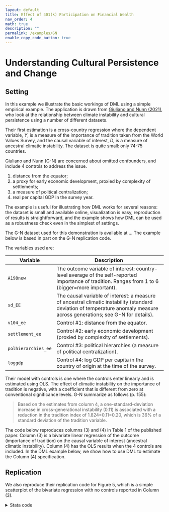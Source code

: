 ```yaml
---
layout: default
title: Effect of 401(k) Participation on Financial Wealth
nav_order: 4
math: true
description: ""
permalink: /examples/GN
enable_copy_code_button: true
---
```


# Understanding Cultural Persistence and Change 

## Setting

In this example we illustrate the basic workings of DML using a simple empirical example. The application is drawn from [Giuliano and Nunn (2021)](https://doi.org/10.1093/restud/rdaa074), who look at the relationship between climate instability and cultural persistence using a number of different datasets.

Their first estimation is a cross-country regression where the dependent variable, $Y$, is a measure of the importance of tradition taken from the World Values Survey, and the causal variable of interest, $D$, is a measure of ancestral climatic instability. The dataset is quite small: only 74-75 countries.

Giuliano and Nunn (G-N) are concerned about omitted confounders, and include 4 controls to address the issue.

1. distance from the equator;
2. a proxy for early economic development, proxied by complexity of settlements;
3. a measure of political centralization;
4. real per capital GDP in the survey year.

The example is useful for illustrating how DML works for several reasons: the dataset is small and available online, visualization is easy, reproduction of results is straightforward, and the example shows how DML can be used as a robustness check even in the simplest of settings.

The G-N dataset used for this demonstration is available at ...
The example below is based in part on the G-N replication code.

The variables used are:

| Variable | Description |
| ----------- | ----------------|
| `A198new`	| The outcome variable of interest: country-level average of the self-reported importance of tradition. Ranges from 1 to 6 (bigger=more important). |
| `sd_EE` | The causal variable of interest: a measure of ancestral climatic instability (standard deviation of temperature anomaly measure across generations; see G-N for details). |
| `v104_ee`	| Control #1: distance from the equator. | 
| `settlement_ee` | Control #2: early economic development (proxied by complexity of settlements). | 
| `polhierarchies_ee` | Control #3: political hierarchies (a measure of political centralization). | 
| `loggdp`| Control #4: log GDP per capita in the country of origin at the time of the survey. |

Their model with controls is one where the controls enter linearly and is estimated using OLS.
The effect of climatic instability on the importance of tradition is negative, with a coefficient that is different from zero at conventional significance levels. 
G-N summarize as follows (p. 155):
> Based on the estimates from column 4, a one-standard-deviation increase in cross-generational instability (0.11) is associated with a reduction in the tradition index of 1.824×0.11=0.20, which is 36% of a standard deviation of the tradition variable.

The code below reproduces columns (3) and (4) in Table 1 of the published paper.
Column (3) is a bivariate linear regression of the outcome (importance of tradition) on the causal variable of interest (ancestral climatic instability).
Column (4) has the OLS results when the 4 controls are included.
In the DML example below, we show how to use DML to estimate the Column (4) specification.

## Replication

We also reproduce their replication code for Figure 5, which is a simple scatterplot of the bivariate regression with no controls reported in Column (3).

<details markdown="block">
<summary>Stata code</summary>
sf
```
use "$datafolder/Table1", clear

// shorten the name of the causal variable of interest to sd_EE
rename sd_of_gen_mean_temp_anom_EE sd_EE

// replicate results with no controls in Table 1, column (3).
reg A198new sd_EE, robust

// replicate Figure 5
reg A198new sd_EE, robust
predict hat
twoway (scatter A198new sd_EE, msymbol(o) mlabel(isocode))			///
	(line hat sd_EE, sort lwidth(thick)),						 	///
	legend(off) xlabel(0 0.25 0.5, nogrid)							///
	ylabel(3 4 5 6, nogrid)											///
	note("(coef = -1.92, t = -3.68)")								///
	ytitle("Importance of tradition")								///
	xtitle("Climatic instability")
drop hat

// replicate results with controls in Table 1, column (4).
reg A198new sd_EE v104_ee settlement_ee polhierarchies_ee loggdp, robust
```
fsdf
</details>

## Extended model

A useful robustness check is to ask whether the results with controls are sensitive to the assumption that the controls enter linearly.
DML can help answer this question.
Below we estimate the model with controls using DML and the partially-linear model (PLM).
The specification is very simple to start: we keep the assumption that the controls enter separately, but drop linearity.

The estimation procedure takes the following steps:

1. Specify the DML model: in this case, the PLM.
2. Specify the learners: choose the learners for the conditional expectation functions for the outcome variable and the causal variable of interest.
3. Cross-fitting: obtain cross-fit estimates of the two conditional expectations.
4. Estimation: regress the residualized outcome variable on the residualized causal variable of interest.

We have no strong priors on whether a linear or non-linear learner is more appropriate, or whether regularization is needed at all.
Hence we use 3 learners in this example: unregularized OLS, cross-validated Lasso, and a random forest.
We also use short-stacking to combine the estimated conditional expectations from these 3 learners.
Short-stacking is computationally cheap, and for the same reason the initial estimation is done once, i.e., we do not resample (re-cross-fit based on a different split).

The dataset is small, and so we choose 10-fold cross-fitting.
This means that learners are trained on about 66-67 observations, and OOS predictions are obtained for the remaining 7-8 observations.
(If the dataset were larger, we could e.g. use 5-fold cross-fitting and save some computation time.)

<details markdown="block">
<summary>Stata code</summary>
```
// In the G-N estimations, GDP is missing for one country.
// For simplicity, we just drop this one country so that it is never used.
drop if loggdp==.

// To make the code more readable, define macros Y, D and X:
global Y A198new
global D sd_EE
global X v104_ee settlement_ee polhierarchies_ee loggdp


// In Stata, we use the ddml package along with the pystacked package.
// pystacked is a front-end to sklearn's stacking regression.
which ddml
which pystacked

// Step 1: Specify the model.
// We use the partially-linear model with 10-fold cross-fitting and a single cross-fit split.
ddml init partial, kfolds(10) reps(1)

// Step 2: Choose the learners.
// We use unregularized OLS, cross-validated lasso and random forest.
// We use the same learners for Y and X for expositional simplicity only.
ddml E[Y|X]: pystacked $Y $X								///
								|| method(ols)				///
								|| method(lassocv)			///
								|| method(rf)				///
								, type(reg)

ddml E[D|X]: pystacked $D $X								///
								|| method(ols)				///
								|| method(lassocv)			///
								|| method(rf)				///
								, type(reg)

// Check that the learners have been entered correctly.
ddml desc, learners

// Step 3: Cross-fit.
// We use short-stacking to combine the conditional expectations
// of the different learners.
// The default behavior of ddml+pystacked is to do standard stacking,
// which is computationally intensive; short-stacking is faster.
// To suppress standard stacking, we use the nostdstack option.
ddml crossfit, shortstack nostdstack

// Step 4: Estimation
// After Step 3, we have 4 sets of residualized Y and 4 of residualized X,
// based on 4 sets of estimated conditional expectations:
// one for each of the 3 learners plus one stacked (ensemble) estimate.
// By default, ddml reports the short-stacked results:
// the residualized dependent variable Y is regressed on the residualized
// causal variable of interest X using OLS.
ddml estimate, robust
```
</detail>

The DML short-stacked results are quite close to the original linear specification use by G-N:
the coefficient is slightly larger, as is the estimated standard error.
A natural interpretation is that the G-N results still stand in this robustness check.

This does not mean, however, that the linear specification was the "right" choice.
Inspection of the short-stacking weights shows that almost no weight is placed on unregularized OLS.
Moreover, the random forest learner gets a substantial weight in both of the conditional expectation estimates.
This suggests that some nonlinearity is present, but that the assumption of linearity does not substantially affect the results.

// Display the short-stack weights.
// Note that unregularized OLS gets a low weight for both Y and D,
// and the random forest learner gets a substantial weight in both.
ddml extract, show(ssweights)

## Final model

The procedure above is suitable for "work-in-progress".
For "final" results (e.g., for publication), a researcher should:

1. Set the random number seed(s) for replicability.
2. Consider using multiple cross-fit splits and aggregate them.
3. Consider using other stacking methods.

Cross-fitting introduces randomness by using a random split into cross-fit folds.
A straightfoward way to reduce the sensitivity of the results to the split is to re-estimate using different cross-fit splits and aggregate the results.
Aggregation can use the median or the mean.

Short-stacking stacking is computationally appealing but there are other options.
Standard stacking - stacking separately for each cross-fit estimation - is also a possibility.
"Pooled stacking" is similar to standard stacking except that the weights for combining learners are based on the OOS predictions for the entire sample (rather than for each cross-fit fold separately).

The example below illustrates.

<details markdown="block">
<summary>Stata code</summary>
```
// "Final" results:
// 1. Set seed for replicability.
// 2. Report all 3 stacking methods.
// 3. 11 separate cross-fit splits and median aggregation.

// The choice of 11 separate cross-fit splits is so that the median is well-defined.

// Set the seed.
set seed 42

// Step 1: Specify the model.
// Use 11 separate resample splits.
ddml init partial, kfolds(10) reps(11)

// Step 2: Choose the learners.
// Conditional expections are defined as before.
ddml E[Y|X]: pystacked $Y $X								///
								|| method(ols)				///
								|| method(lassocv)			///
								|| method(rf)				///
								, type(reg)

ddml E[D|X]: pystacked $D $X								///
								|| method(ols)				///
								|| method(lassocv)			///
								|| method(rf)				///
								, type(reg)

// Step 3: Cross-fit.
// Standard stacking is the default behavior of ddml+pystacked.
// Pooled-stacking is requested separately.
ddml crossfit, shortstack poolstack

// Step 4: Estimation.
// Median-aggregated short-stacked results are reported by default.
// We also ask for the standard and pooled-stacking results.
ddml estimate, robust
ddml estimate, spec(st) rep(md) notable replay
ddml estimate, spec(ps) rep(md) notable replay
</detail>

The median results from the 11 DML estimations are again similar to the original G-N results.
The conclusion is again that their specification is robust to dropping the linearity assumption.

Note that the variation across the 11 refits introduced by the randomization of the cross-fit split is not trivial - the DML coefficient estimates range from about -1.7 to about -2.3 - but not enough to overturn the conclusion above.
Increasing the number of refits is worth considering here.

It's also still the case that there is evidence of nonlinearity:
all 3 stacking procedures tend to put a low weight on unregularized OLS.
Now the nonlinear random forest learner typically gets the biggest weight.
Again, this is evidence of some nonlinearity, but not enough to overturn the OLS-based results.
